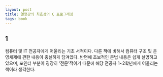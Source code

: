 ```yaml
---
layout: post
title: 열혈강의 최호성의 C 프로그래밍
tags: book
---
```


## 1
컴퓨터 및 IT 전공자에게 어울리는 기초 서적이다. 다른 책에 비해서 컴퓨터 구조 및 운영체제에 관한 내용이 충실하게 담겨있다. 반면에 초보적인 문법 내용은 쉽게 설명하고 있으며, 포인터 부분이 굉장히 '전문'적이기 때문에 해당 전공자 1~2학년에게 어울리는 책이라 생각한다.

